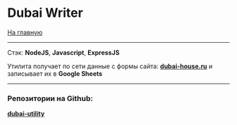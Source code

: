 # Dubai Writer

[На главную](/README.md)

---

Стэк: __NodeJS__, __Javascript__, __ExpressJS__

Утилита получает по сети данные с формы сайта: [__dubai-house.ru__](https://dubai-house.ru) и записывает их в __Google Sheets__

---

### Репозитории на Github:  
[__dubai-utility__](https://github.com/bwm-tech/dubai-utility)